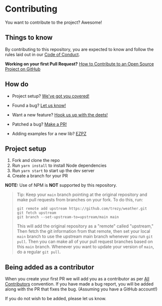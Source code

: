 # Contributing

You want to contribute to the project? Awesome!

## Things to know

By contributing to this repository, you are expected to know and follow the rules laid out in our [Code of Conduct][coc].

**Working on your first Pull Request?**
[How to Contribute to an Open Source Project on GitHub][egghead]





## How do

* Project setup?
	[We've got you covered!](#project-setup)

* Found a bug?
	[Let us know!][bugs]

* Want a new feature?
	[Hook us up with the deets!][feature-request]

* Patched a bug?
	[Make a PR!][new-pr]

* Adding examples for a new lib?
	[EZPZ](#adding-a-new-library)





## Project setup

1. Fork and clone the repo
1. Run `yarn install` to install Node dependencies
1. Run `yarn start` to start up the dev server
1. Create a branch for your PR

**NOTE:** Use of NPM is **NOT** supported by this repository.

> Tip: Keep your `main` branch pointing at the original repository and make
> pull requests from branches on your fork. To do this, run:
>
> ```
> git remote add upstream https://github.com/trezy/weather.git
> git fetch upstream
> git branch --set-upstream-to=upstream/main main
> ```
>
> This will add the original repository as a "remote" called "upstream,"
> Then fetch the git information from that remote, then set your local `main`
> branch to use the upstream main branch whenever you run `git pull`.
> Then you can make all of your pull request branches based on this `main`
> branch. Whenever you want to update your version of `main`, do a regular
> `git pull`.





## Being added as a contributor

When you create your first PR we will add you as a contributor as per [All Contributors][all-contributors] convention.
If you have made a bug report, you will be added along with the PR that fixes the bug. (Assuming you have a GitHub account!)

If you do not wish to be added, please let us know.





[all-contributors]: https://allcontributors.org
[bugs]: https://github.com/trezy/weather/issues/new?assignees=&labels=bug&template=bug_report.md&title=
[coc]: CODE_OF_CONDUCT.md
[feature-request]: https://github.com/trezy/weather/issues/new?assignees=&labels=enhancement&template=feature_request.md&title=
[egghead]: https://egghead.io/series/how-to-contribute-to-an-open-source-project-on-github
[new-pr]: https://github.com/trezy/weather/compare
[yarn2install]: https://yarnpkg.com/getting-started
